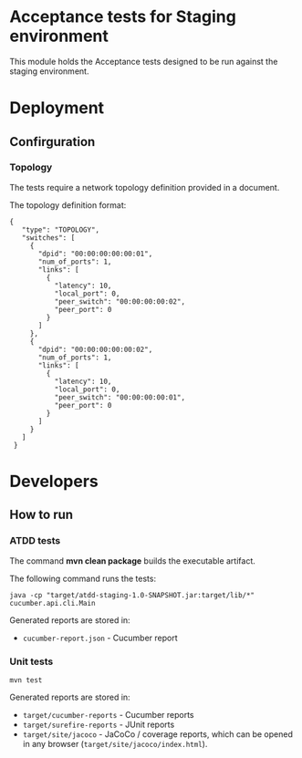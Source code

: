 # Acceptance tests for Staging environment
This module holds the Acceptance tests designed to be run against the staging environment.

# Deployment
## Confirguration
### Topology
The tests require a network topology definition provided in a document.

The topology definition format:

```
{
   "type": "TOPOLOGY",
   "switches": [
     {
       "dpid": "00:00:00:00:00:01",
       "num_of_ports": 1,
       "links": [
         {
           "latency": 10,
           "local_port": 0,
           "peer_switch": "00:00:00:00:02",
           "peer_port": 0
         }
       ]
     },
     {
       "dpid": "00:00:00:00:00:02",
       "num_of_ports": 1,
       "links": [
         {
           "latency": 10,
           "local_port": 0,
           "peer_switch": "00:00:00:00:01",
           "peer_port": 0
         }
       ]
     }
   ]
 }
```

# Developers
## How to run 
### ATDD tests
The command __mvn clean package__ builds the executable artifact.

The following command runs the tests:

    java -cp "target/atdd-staging-1.0-SNAPSHOT.jar:target/lib/*" cucumber.api.cli.Main

Generated reports are stored in:
* ```cucumber-report.json``` - Cucumber report

### Unit tests

    mvn test

Generated reports are stored in:
* ```target/cucumber-reports``` - Cucumber reports
* ```target/surefire-reports``` - JUnit reports
* ```target/site/jacoco``` - JaCoCo / coverage reports, which can be opened in any browser (```target/site/jacoco/index.html```).

